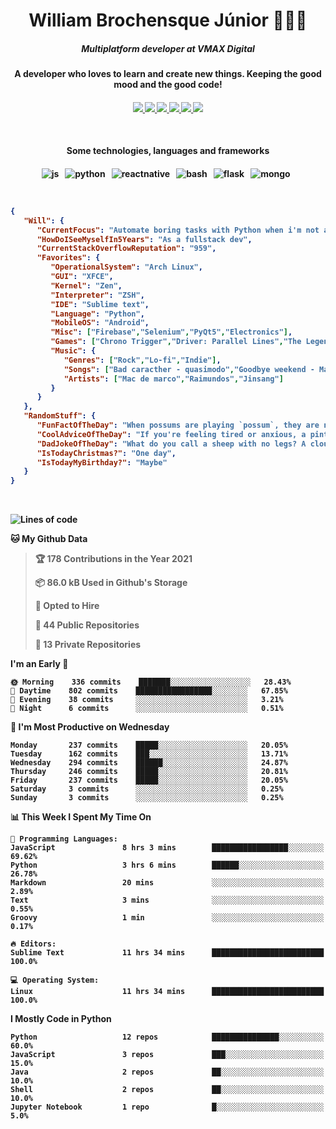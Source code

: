 <h1 align="center">William Brochensque Júnior 👨🏼‍💻</h1>

<h5 align="center">Multiplatform developer at VMAX Digital</h5>
<h4 align="center">A developer who loves to learn and create new things. Keeping the good mood and the good code!<h4/>

<p align="center">
	<a href="https://gist.github.com/willnaoosmith">
		<img src="https://img.shields.io/badge/-Github-000?style=for-the-badge&logo=Github&logoColor=white" />
	</a>
	<a href="https://stackoverflow.com/users/story/12368797">
		<img src="https://img.shields.io/badge/-Stackoverflow-4CA143?style=for-the-badge&logo=Stackoverflow&logoColor=white" />
	</a>
	<a href="mailto:brochensquewill@protonmail.com">
		<img src="https://img.shields.io/badge/protonmail-%238B89CC.svg?&style=for-the-badge&logo=protonmail&logoColor=white" />
	</a>
	<a href="https://www.facebook.com/willnaoosmith">
		<img src="https://img.shields.io/badge/facebook-%231877F2.svg?&style=for-the-badge&logo=facebook&logoColor=white" />
	</a>
	<a href="https://twitter.com/willnaoosmit">
		<img src="https://img.shields.io/badge/twitter-%231DA1F2.svg?&style=for-the-badge&logo=twitter&logoColor=white" />
	</a>
	<a href="https://open.spotify.com/playlist/7vH3uawXW4r3mX2NNglmeI?si=Fcrr0zmITmylmWQLg5ANgQ">
		<img src="https://img.shields.io/badge/spotify-%231ED760.svg?&style=for-the-badge&logo=spotify&logoColor=white" />
	</a>
</p>

<br>

<h4 align="center">Some technologies, languages and frameworks<h4/>
	
<p align="center">
	<img src="https://img.shields.io/badge/javascript%20-%23323330.svg?&style=for-the-badge&logo=javascript&logoColor=%23F7DF1E" alt="js" />&nbsp;&nbsp;
	<img src="https://img.shields.io/badge/python%20-%2314354C.svg?&style=for-the-badge&logo=python&logoColor=white" alt="python" />&nbsp;&nbsp;
	<img src="https://img.shields.io/badge/react_native%20-%2320232a.svg?&style=for-the-badge&logo=react&logoColor=%2361DAFB" alt="reactnative" />&nbsp;&nbsp;
	<img src="https://img.shields.io/badge/shell_script%20-%23121011.svg?&style=for-the-badge&logo=gnu-bash&logoColor=white" alt="bash" />&nbsp;&nbsp;
	<img src="https://img.shields.io/badge/flask%20-%23000.svg?&style=for-the-badge&logo=flask&logoColor=white" alt="flask" />&nbsp;&nbsp;
	<img src="https://img.shields.io/badge/MongoDB-%234ea94b.svg?&style=for-the-badge&logo=mongodb&logoColor=white" alt="mongo" />&nbsp;&nbsp;
</p>

<br>

<!--START_SECTION:mydata-->

```json
{
   "Will": {
      "CurrentFocus": "Automate boring tasks with Python when i'm not at work",
      "HowDoISeeMyselfIn5Years": "As a fullstack dev",
      "CurrentStackOverflowReputation": "959",
      "Favorites": {
         "OperationalSystem": "Arch Linux",
         "GUI": "XFCE",
         "Kernel": "Zen",
         "Interpreter": "ZSH",
         "IDE": "Sublime text",
         "Language": "Python",
         "MobileOS": "Android",
         "Misc": ["Firebase","Selenium","PyQt5","Electronics"],
         "Games": ["Chrono Trigger","Driver: Parallel Lines","The Legend of Zelda: The Minish Cap"],
         "Music": {
            "Genres": ["Rock","Lo-fi","Indie"],
            "Songs": ["Bad caracther - quasimodo","Goodbye weekend - Mac de marco","Future People - Alabama shakes"],
            "Artists": ["Mac de marco","Raimundos","Jinsang"]
         }
      }
   },
   "RandomStuff": {
      "FunFactOfTheDay": "When possums are playing `possum`, they are not "playing." They actually pass out from sheer terror.",
      "CoolAdviceOfTheDay": "If you're feeling tired or anxious, a pint of water will almost always make you feel better.",
      "DadJokeOfTheDay": "What do you call a sheep with no legs? A cloud.",
      "IsTodayChristmas?": "One day",
      "IsTodayMyBirthday?": "Maybe"
   }
}
```

<!--END_SECTION:mydata-->

<br>

<!--START_SECTION:waka-->
![Lines of code](https://img.shields.io/badge/From%20Hello%20World%20I%27ve%20Written-3.1%20million%20lines%20of%20code-blue)

**🐱 My Github Data** 

> 🏆 178 Contributions in the Year 2021
 > 
> 📦 86.0 kB Used in Github's Storage 
 > 
> 💼 Opted to Hire
 > 
> 📜 44 Public Repositories 
 > 
> 🔑 13 Private Repositories  
 > 
**I'm an Early 🐤** 

```text
🌞 Morning    336 commits    ███████░░░░░░░░░░░░░░░░░░   28.43% 
🌆 Daytime    802 commits    █████████████████░░░░░░░░   67.85% 
🌃 Evening    38 commits     ░░░░░░░░░░░░░░░░░░░░░░░░░   3.21% 
🌙 Night      6 commits      ░░░░░░░░░░░░░░░░░░░░░░░░░   0.51%

```
📅 **I'm Most Productive on Wednesday** 

```text
Monday       237 commits    █████░░░░░░░░░░░░░░░░░░░░   20.05% 
Tuesday      162 commits    ███░░░░░░░░░░░░░░░░░░░░░░   13.71% 
Wednesday    294 commits    ██████░░░░░░░░░░░░░░░░░░░   24.87% 
Thursday     246 commits    █████░░░░░░░░░░░░░░░░░░░░   20.81% 
Friday       237 commits    █████░░░░░░░░░░░░░░░░░░░░   20.05% 
Saturday     3 commits      ░░░░░░░░░░░░░░░░░░░░░░░░░   0.25% 
Sunday       3 commits      ░░░░░░░░░░░░░░░░░░░░░░░░░   0.25%

```


📊 **This Week I Spent My Time On** 

```text
💬 Programming Languages: 
JavaScript               8 hrs 3 mins        █████████████████░░░░░░░░   69.62% 
Python                   3 hrs 6 mins        ██████░░░░░░░░░░░░░░░░░░░   26.78% 
Markdown                 20 mins             ░░░░░░░░░░░░░░░░░░░░░░░░░   2.89% 
Text                     3 mins              ░░░░░░░░░░░░░░░░░░░░░░░░░   0.55% 
Groovy                   1 min               ░░░░░░░░░░░░░░░░░░░░░░░░░   0.17%

🔥 Editors: 
Sublime Text             11 hrs 34 mins      █████████████████████████   100.0%

💻 Operating System: 
Linux                    11 hrs 34 mins      █████████████████████████   100.0%

```

**I Mostly Code in Python** 

```text
Python                   12 repos            ███████████████░░░░░░░░░░   60.0% 
JavaScript               3 repos             ███░░░░░░░░░░░░░░░░░░░░░░   15.0% 
Java                     2 repos             ██░░░░░░░░░░░░░░░░░░░░░░░   10.0% 
Shell                    2 repos             ██░░░░░░░░░░░░░░░░░░░░░░░   10.0% 
Jupyter Notebook         1 repo              █░░░░░░░░░░░░░░░░░░░░░░░░   5.0%

```



<!--END_SECTION:waka-->
